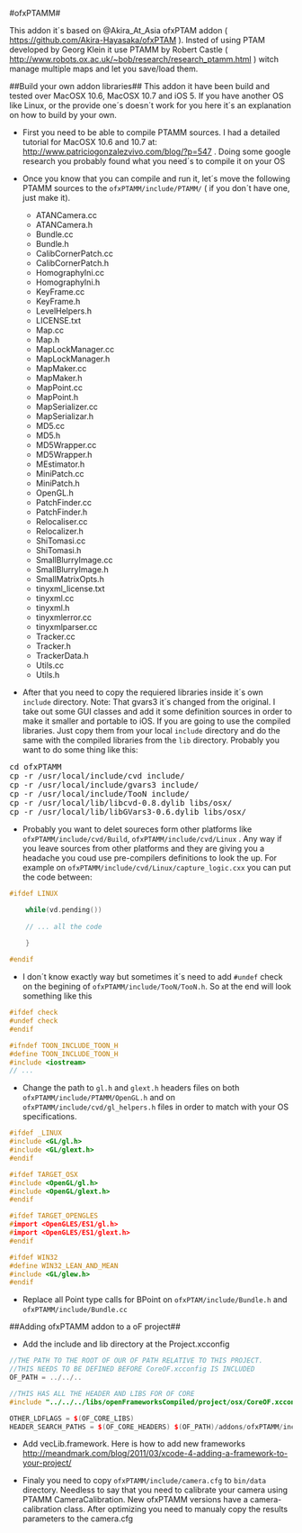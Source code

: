#ofxPTAMM#

This addon it´s based on @Akira_At_Asia ofxPTAM addon ( https://github.com/Akira-Hayasaka/ofxPTAM ). Insted of using PTAM developed by Georg Klein it use PTAMM by Robert Castle ( http://www.robots.ox.ac.uk/~bob/research/research_ptamm.html ) witch manage multiple maps and let you save/load them.

##Build your own addon libraries##
This addon it have been build and tested over MacOSX 10.6, MacOSX 10.7 and iOS 5. If you have another OS like Linux, or the provide one´s doesn´t work for you here it´s an explanation on how to build by your own.
 
- First you need to be able to compile PTAMM sources. I had a detailed tutorial for MacOSX 10.6 and 10.7 at: http://www.patriciogonzalezvivo.com/blog/?p=547 . Doing some google research you probably found what you need´s to compile it on your OS

- Once you know that you can compile and run it, let´s move the following PTAMM sources to the ```ofxPTAMM/include/PTAMM/``` ( if you don´t have one, just make it).

  - ATANCamera.cc
  - ATANCamera.h
  - Bundle.cc
  - Bundle.h
  - CalibCornerPatch.cc
  - CalibCornerPatch.h
  - HomographyIni.cc
  - HomographyIni.h
  - KeyFrame.cc
  - KeyFrame.h
  - LevelHelpers.h
  - LICENSE.txt
  - Map.cc
  - Map.h
  - MapLockManager.cc
  - MapLockManager.h
  - MapMaker.cc
  - MapMaker.h
  - MapPoint.cc
  - MapPoint.h
  - MapSerializer.cc
  - MapSerializar.h
  - MD5.cc
  - MD5.h
  - MD5Wrapper.cc
  - MD5Wrapper.h
  - MEstimator.h
  - MiniPatch.cc
  - MiniPatch.h
  - OpenGL.h
  - PatchFinder.cc
  - PatchFinder.h
  - Relocaliser.cc
  - Relocalizer.h
  - ShiTomasi.cc
  - ShiTomasi.h
  - SmallBlurryImage.cc
  - SmallBlurryImage.h
  - SmallMatrixOpts.h
  - tinyxml_license.txt
  - tinyxml.cc
  - tinyxml.h
  - tinyxmlerror.cc
  - tinyxmlparser.cc
  - Tracker.cc
  - Tracker.h
  - TrackerData.h
  - Utils.cc
  - Utils.h

- After that you need to copy the requiered libraries inside it´s own ```include``` directory. Note: That gvars3 it´s changed from the original. I take out some GUI classes and add it some definition sources in order to make it smaller and portable to iOS. If you are going to use the compiled libraries. Just copy them from your local ```include``` directory and do the same with the compiled libraries from the ```lib``` directory. Probably you want to do some thing like this:

<pre>
cd ofxPTAMM
cp -r /usr/local/include/cvd include/
cp -r /usr/local/include/gvars3 include/
cp -r /usr/local/include/TooN include/
cp -r /usr/local/lib/libcvd-0.8.dylib libs/osx/
cp -r /usr/local/lib/libGVars3-0.6.dylib libs/osx/
</pre>

- Probably you want to delet soureces form other platforms like ```ofxPTAMM/include/cvd/Build```, ```ofxPTAMM/include/cvd/Linux``` . Any way if you leave sources from other platforms and they are giving you a headache you coud use pre-compilers definitions to look the up. For example on  ```ofxPTAMM/include/cvd/Linux/capture_logic.cxx``` you can put the  code between:

```c++
#ifdef LINUX

    while(vd.pending())
    
    // ... all the code
    
    }

#endif
```

- I don´t know exactly way but sometimes it´s need to add ```#undef``` check on the begining of ```ofxPTAMM/include/TooN/TooN.h```. So at the end will look something like this

```c++
#ifdef check
#undef check
#endif

#ifndef TOON_INCLUDE_TOON_H
#define TOON_INCLUDE_TOON_H
#include <iostream>
// ...
```

- Change the path to ```gl.h``` and ```glext.h``` headers files on both ```ofxPTAMM/include/PTAMM/OpenGL.h``` and on ```ofxPTAMM/include/cvd/gl_helpers.h``` files in order to match with your OS specifications.

```c++
#ifdef _LINUX
#include <GL/gl.h>
#include <GL/glext.h>
#endif

#ifdef TARGET_OSX
#include <OpenGL/gl.h>
#include <OpenGL/glext.h>
#endif

#ifdef TARGET_OPENGLES
#import <OpenGLES/ES1/gl.h>
#import <OpenGLES/ES1/glext.h>
#endif

#ifdef WIN32
#define WIN32_LEAN_AND_MEAN
#include <GL/glew.h>
#endif
```

- Replace all Point type calls for BPoint on ```ofxPTAM/include/Bundle.h``` and ```ofxPTAMM/include/Bundle.cc```
		
##Adding ofxPTAMM addon to a oF project##

- Add the include and lib directory at the Project.xcconfig

```c++
//THE PATH TO THE ROOT OF OUR OF PATH RELATIVE TO THIS PROJECT.
//THIS NEEDS TO BE DEFINED BEFORE CoreOF.xcconfig IS INCLUDED
OF_PATH = ../../..

//THIS HAS ALL THE HEADER AND LIBS FOR OF CORE
#include "../../../libs/openFrameworksCompiled/project/osx/CoreOF.xcconfig"

OTHER_LDFLAGS = $(OF_CORE_LIBS)
HEADER_SEARCH_PATHS = $(OF_CORE_HEADERS) $(OF_PATH)/addons/ofxPTAMM/include
```

- Add vecLib.framework. Here is how to add new frameworks http://meandmark.com/blog/2011/03/xcode-4-adding-a-framework-to-your-project/

- Finaly you need to copy ```ofxPTAMM/include/camera.cfg``` to ```bin/data``` directory. Needless to say that you need to calibrate your camera using PTAMM CameraCalibration. New ofxPTAMM versions have a camera-calibration class. After optimizing you need to manualy copy the results parameters to the camera.cfg   